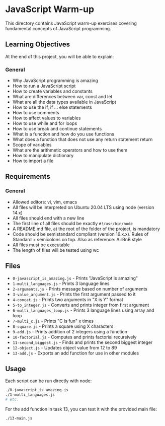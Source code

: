 # JavaScript Warm-up

This directory contains JavaScript warm-up exercises covering fundamental concepts of JavaScript programming.

## Learning Objectives

At the end of this project, you will be able to explain:

### General
- Why JavaScript programming is amazing
- How to run a JavaScript script
- How to create variables and constants
- What are differences between var, const and let
- What are all the data types available in JavaScript
- How to use the if, if ... else statements
- How to use comments
- How to affect values to variables
- How to use while and for loops
- How to use break and continue statements
- What is a function and how do you use functions
- What does a function that does not use any return statement return
- Scope of variables
- What are the arithmetic operators and how to use them
- How to manipulate dictionary
- How to import a file

## Requirements

### General
- Allowed editors: vi, vim, emacs
- All files will be interpreted on Ubuntu 20.04 LTS using node (version 14.x)
- All files should end with a new line
- The first line of all files should be exactly `#!/usr/bin/node`
- A README.md file, at the root of the folder of the project, is mandatory
- Code should be semistandard compliant (version 16.x.x). Rules of Standard + semicolons on top. Also as reference: AirBnB style
- All files must be executable
- The length of files will be tested using wc

## Files

- `0-javascript_is_amazing.js` - Prints "JavaScript is amazing"
- `1-multi_languages.js` - Prints 3 language lines
- `2-arguments.js` - Prints message based on number of arguments
- `3-value_argument.js` - Prints the first argument passed to it
- `4-concat.js` - Prints two arguments in "X is Y" format
- `5-to_integer.js` - Converts and prints integer from first argument
- `6-multi_languages_loop.js` - Prints 3 language lines using array and loop
- `7-multi_c.js` - Prints "C is fun" x times
- `8-square.js` - Prints a square using X characters
- `9-add.js` - Prints addition of 2 integers using a function
- `10-factorial.js` - Computes and prints factorial recursively
- `11-second_biggest.js` - Finds and prints the second biggest integer
- `12-object.js` - Updates object value from 12 to 89
- `13-add.js` - Exports an add function for use in other modules

## Usage

Each script can be run directly with node:

```bash
./0-javascript_is_amazing.js
./1-multi_languages.js
# etc.
```

For the add function in task 13, you can test it with the provided main file:

```bash
./13-main.js
```

